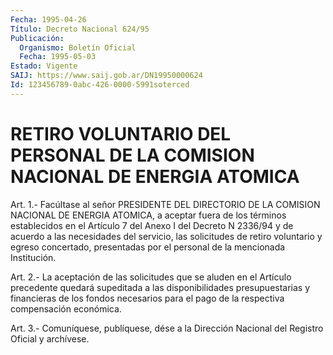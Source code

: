 ```yaml
---
Fecha: 1995-04-26
Título: Decreto Nacional 624/95
Publicación:
  Organismo: Boletín Oficial
  Fecha: 1995-05-03
Estado: Vigente
SAIJ: https://www.saij.gob.ar/DN19950000624
Id: 123456789-0abc-426-0000-5991soterced
---
```

# RETIRO VOLUNTARIO DEL PERSONAL DE LA COMISION NACIONAL DE ENERGIA ATOMICA

<a id="1"></a>
Art.  1.-  Facúltase  al señor PRESIDENTE DEL DIRECTORIO DE LA COMISION  NACIONAL DE ENERGIA  ATOMICA,  a  aceptar  fuera  de  los términos establecidos  en  el  Artículo 7 del Anexo I del Decreto N 2336/94  y  de  acuerdo  a  las  necesidades    del  servicio,  las solicitudes  de retiro voluntario y egreso concertado,  presentadas por el personal de la mencionada Institución.

<a id="2"></a>
Art.  2.- La aceptación de las solicitudes que se aluden en el Artículo  precedente  quedará  supeditada  a  las  disponibilidades presupuestarias  y  financieras  de  los  fondos necesarios para el pago de la respectiva compensación económica.

<a id="3"></a>
Art. 3.- Comuníquese, publíquese, dése a la Dirección Nacional del Registro Oficial y archívese.